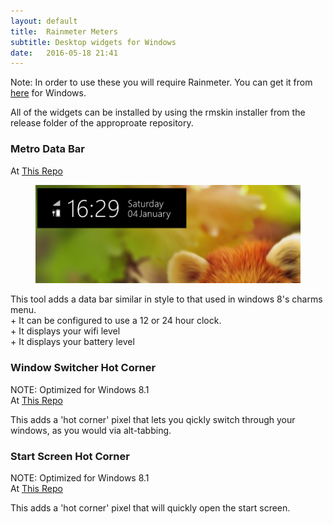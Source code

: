 ```yaml
---
layout: default
title:  Rainmeter Meters
subtitle: Desktop widgets for Windows
date:   2016-05-18 21:41
---
```


Note: In order to use these you will require Rainmeter. You can get it from <a href="https://www.rainmeter.net/">here</a> for Windows.

All of the widgets can be installed by using the rmskin installer from the release folder of the approproate repository.

<section>
<h3>Metro Data Bar</h3>
At <a href="https://github.com/LonMcGregor/MetroDataBar">This Repo</a>
<br />
<figure>
<img src="https://raw.githubusercontent.com/LonMcGregor/MetroDataBar/master/PUBLIC_RELEASE/Metro%20Data%20Bar.png" />
</figure>
<p />
This tool adds a data bar similar in style to that used in windows 8's charms menu.
<br />
+ It can be configured to use a 12 or 24 hour clock.
<br />
+ It displays your wifi level
<br />
+ It displays your battery level

<section>
<h3>Window Switcher Hot Corner</h3>
NOTE: Optimized for Windows 8.1
<br />
At <a href="https://github.com/LonMcGregor/RainmeterWindowSwitcher">This Repo</a>
<p />
This adds a 'hot corner' pixel that lets you qickly switch through your windows, as you would via alt-tabbing.

<section>
<h3>Start Screen Hot Corner</h3>
NOTE: Optimized for Windows 8.1
<br />
At <a href="https://github.com/LonMcGregor/RainmeterStartButton">This Repo</a>
<p />
This adds a 'hot corner' pixel that will quickly open the start screen.
